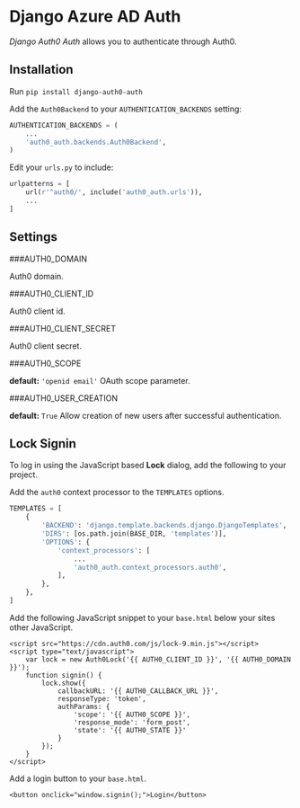 Django Azure AD Auth
======================

*Django Auth0 Auth* allows you to authenticate through Auth0.

Installation
------------

Run `pip install django-auth0-auth`

Add the `Auth0Backend` to your `AUTHENTICATION_BACKENDS` setting:

```python
AUTHENTICATION_BACKENDS = (
    ...
    'auth0_auth.backends.Auth0Backend',
)
```

Edit your `urls.py` to include:

```python
urlpatterns = [
    url(r'^auth0/', include('auth0_auth.urls')),
    ...
]
```


Settings
--------

###AUTH0_DOMAIN

Auth0 domain.

###AUTH0_CLIENT_ID

Auth0 client id.


###AUTH0_CLIENT_SECRET

Auth0 client secret.


###AUTH0_SCOPE

**default:** `'openid email'`
OAuth scope parameter.


###AUTH0_USER_CREATION

**default:** `True`
Allow creation of new users after successful authentication.


Lock Signin
----------------
To log in using the JavaScript based **Lock** dialog, add the following to your project.


Add the `auth0` context processor to the `TEMPLATES` options.

```python
TEMPLATES = [
    {
        'BACKEND': 'django.template.backends.django.DjangoTemplates',
        'DIRS': [os.path.join(BASE_DIR, 'templates')],
        'OPTIONS': {
            'context_processors': [
                ...
                'auth0_auth.context_processors.auth0',
            ],
        },
    },
]
```

Add the following JavaScript snippet to your `base.html` below your sites other JavaScript.

    <script src="https://cdn.auth0.com/js/lock-9.min.js"></script>
    <script type="text/javascript">
        var lock = new Auth0Lock('{{ AUTH0_CLIENT_ID }}', '{{ AUTH0_DOMAIN }}');
        function signin() {
            lock.show({
                callbackURL: '{{ AUTH0_CALLBACK_URL }}',
                responseType: 'token',
                authParams: {
                    'scope': '{{ AUTH0_SCOPE }}',
                    'response_mode': 'form_post',
                    'state': '{{ AUTH0_STATE }}'
                }
            });
        }
    </script>

Add a login button to your `base.html`.

    <button onclick="window.signin();">Login</button>
